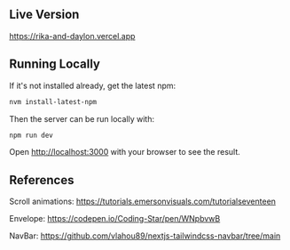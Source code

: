 ## Live Version

https://rika-and-daylon.vercel.app

## Running Locally

If it's not installed already, get the latest npm:

```bash
nvm install-latest-npm
```

Then the server can be run locally with:

```bash
npm run dev
```

Open [http://localhost:3000](http://localhost:3000) with your browser to see the result.

## References

Scroll animations: https://tutorials.emersonvisuals.com/tutorialseventeen

Envelope: https://codepen.io/Coding-Star/pen/WNpbvwB

NavBar: https://github.com/vlahou89/nextjs-tailwindcss-navbar/tree/main
